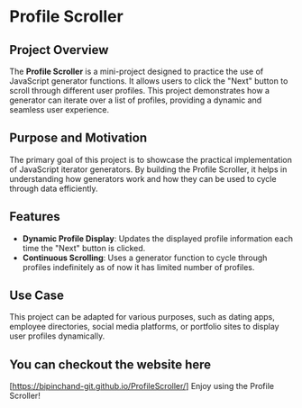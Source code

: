 # Profile Scroller

## Project Overview

The **Profile Scroller** is a mini-project designed to practice the use of JavaScript generator functions. It allows users to click the "Next" button to scroll through different user profiles. This project demonstrates how a generator can iterate over a list of profiles, providing a dynamic and seamless user experience.

## Purpose and Motivation

The primary goal of this project is to showcase the practical implementation of JavaScript iterator generators. By building the Profile Scroller, it helps in understanding how generators work and how they can be used to cycle through data efficiently.

## Features

- **Dynamic Profile Display**: Updates the displayed profile information each time the "Next" button is clicked.
- **Continuous Scrolling**: Uses a generator function to cycle through profiles indefinitely as of now it has limited number of profiles.

## Use Case

This project can be adapted for various purposes, such as dating apps, employee directories, social media platforms, or portfolio sites to display user profiles dynamically.

## You can checkout the website here 
[https://bipinchand-git.github.io/ProfileScroller/] Enjoy using the Profile Scroller!
